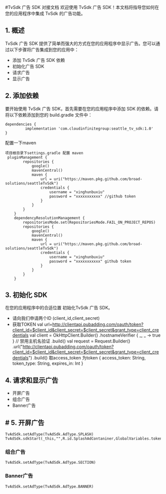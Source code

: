#TvSdk 广告 SDK 对接文档
欢迎使用 TvSdk 广告 SDK！本文档将指导您如何在您的应用程序中集成 TvSdk 的广告功能。

## 1. 概述

TvSdk 广告 SDK 提供了简单而强大的方式在您的应用程序中显示广告。您可以通过以下步骤将广告集成到您的应用中：

- 添加 TvSdk 广告 SDK 依赖
- 初始化广告 SDK
- 请求广告
- 显示广告

## 2. 添加依赖

要开始使用 TvSdk 广告 SDK，首先需要在您的应用程序中添加 SDK 的依赖。请将以下依赖添加到您的
build.gradle 文件中：

    dependencies {
             implementation 'com.cloudinfinitegroup:seattle_tv_sdk:1.0'
    }

配置一下maven

    项目根目录下settings.gradle 配置 maven
     pluginManagement {
            repositories {
                google()
                mavenCentral()
                maven {
                    url = uri("https://maven.pkg.github.com/broad-solutions/seattleTvSdk")
                    credentials {
                        username = "xinghunbuxiu"
                        password = "xxxxxxxxxxx" //github token
                    }
                }
            }
        }
        dependencyResolutionManagement {
            repositoriesMode.set(RepositoriesMode.FAIL_ON_PROJECT_REPOS)
            repositories {
                google()
                mavenCentral()
                maven {
                    url = uri("https://maven.pkg.github.com/broad-solutions/seattleTvSdk")
                    credentials {
                        username = "xinghunbuxiu"
                        password = "xxxxxxxxxxx" github token
                    }
                }
            }
        }

## 3. 初始化 SDK

在您的应用程序中的合适位置 初始化TvSdk 广告 SDK。

- 请向我们申请两个ID (client_id,client_secret)
- 获取TOKEN
  val
  url=http://clientapi.pubadding.com/oauth/token?client_id=$client_id&client_secret=$client_secret&grant_type=client_credentials
  val client = OkHttpClient.Builder()
  .hostnameVerifier { _, _ -> true } // 禁用主机名验证
  .build()
  val request = Request.Builder()
  .url("http://clientapi.pubadding.com/oauth/token?client_id=$client_id&client_secret=$client_secret&grant_type=client_credentials")
  .build()
  取access_token 为token
  {
  access_token: String,
  token_type: String,
  expires_in: Int
  }

## 4. 请求和显示广告

- 开屏广告
- 组合广告
- Banner广告

## # 5. 开屏广告

    TvAdSdk.setAdType(TvAdSdk.AdType.SPLASH)
    TvAdSdk.sdkStart(_this,"",R.id.SplashAdContaniner,GlobalVariables.token,_this.packageName,R.drawable.splash)

### 组合广告

    TvAdSdk.setAdType(TvAdSdk.AdType.SECTION)

### Banner广告

`TvAdSdk.setAdType(TvAdSdk.AdType.BANNER)`


